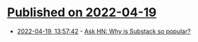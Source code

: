 # [Published on 2022-04-19](index.md)

* [2022-04-19, 13:57:42](https://news.ycombinator.com/item?id=31083165) - [Ask HN: Why is Substack so popular?](https://news.ycombinator.com/item?id=31083165)
